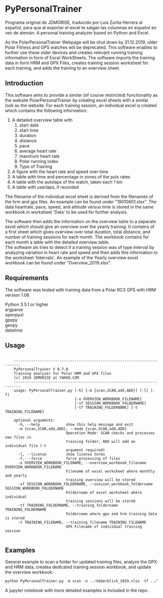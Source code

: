 # PyPersonalTrainer
Programa original de JDMORISE, traducido por Luis Zurita Herrera al español, para que al exportar el excel te salgan las columnas en español en vez de alemán.
A personal training analyzer based on Python and Excel. 

As the PolarPersonalTrainer Webpage will be shut down by 31.12.2019, older Polar Fitness and GPS watches will be deprecated. This software enables to further use these older devices and creates relevant running training information in form of Excel WorkSheets. 
The software imports the training data in form HRM and GPX Files, creates training session worksheet for each training, and adds the training to an overview sheet. 

## Introduction 
This software aims to provide a similar (of course restricted) functionality as the website PolarPersonalTrainer by creating excel sheets with a similar look as the website. For each training session, an individual excel is created which contains the following information:    
1. A detailed overview table with
    1. start date
    2. start time
    3. duration
    4. distance 
    5. pace
    6. average heart rate
    7. maximum heart rate
    8. Polar running index
    9. Type of Training
2. A figure with the heart rate and speed over time
3. A table with time and percentage in zones of the puls rates
4. A table with the autolaps of the watch, taken each 1 km 
5. A table with userlaps, if recorded

The filename of the individual excel sheet is derived from the filenames of the hrm and gpx files. An example can be found under "19010601.xlsx". The data heartrate, pace, speed, and altitude versus time is stored in the same workbook in worksheet 'Data' to be used for further analysis. 

The software then adds the information on the overview table to a separate excel which should give an overview over the yearly training. 
It contains of a first sheet which gives overview over total duration, total distance, and number of training sessions for each month. 
The workbook contains for each month a table with the detailed overview table.    
The software als tries to detect if a training session was of type interval by analyzing variation in heart rate and speed and then adds this information to the worksheet 'Intervals'. An example of the Yearly overview excel workbook can be found under "Overview_2019.xlsx".   

## Requirements
The software was tested with training data from a Polar RC3 GPS with HRM version 1.06.   

Python 3.5.1 or higher   
argparse   
openpyxl   
gpxpy   
geopy   
datetime   

## Usage 
```

    -------------------------------------------------------------------------
    PyPersonalTrainer V 0.7.0
    Training analyzer for Polar HRM and GPX files
    (c) 2019 JDMORISE at YAHOO.COM
    -------------------------------------------------------------------------
    usage: PyPersonalTrainer.py [-h] [-m {scan,SCAN,add,ADD}] [-l] [-f]
                                [-o OVERVIEW_WORKBOOK_FILENAME]
                                [-sf SESSION_WORKBOOK_FOLDERNAME]
                                [-tf TRAINING_FOLDERNAME] [-t TRAINING_FILENAME]
    
    optional arguments:
      -h, --help            show this help message and exit
      -m {scan,SCAN,add,ADD}, --mode {scan,SCAN,add,ADD}
                            Operation Mode: SCAN checks and processes new files in
                            training folder, ADD will add an individual file (-t
                            argument required)
      -l, --license         show license terms
      -f, --force           force processing of files
      -o OVERVIEW_WORKBOOK_FILENAME, --overview_workbook_filename OVERVIEW_WORKBOOK_FILENAME
                            Filename of excel worksheet where monthly and yearly
                            training overview will be stored
      -sf SESSION_WORKBOOK_FOLDERNAME, --session_workbook_foldername SESSION_WORKBOOK_FOLDERNAME
                            Foldername of excel worksheet where individual
                            training sessions will be stored
      -tf TRAINING_FOLDERNAME, --training_foldername TRAINING_FOLDERNAME
                            Foldername where gpx and hrm training data is stored
      -t TRAINING_FILENAME, --training_filename TRAINING_FILENAME
                            GPX Filename of individual training session
    

```
 ## Examples 
 
General example to scan a folder for updated training files, analyze the GPX and HRM data, createa dedicated training session workbook, and update the overview workbook: 

```python
python PyPersonalTrainer.py -m scan -o ../Ueberblick_2019.xlsx -tf ../Trainingsdaten_2019 -sf ../Trainingsheets_2019
```

A jupyter notebook with more detailed examples is included in the repo.    


